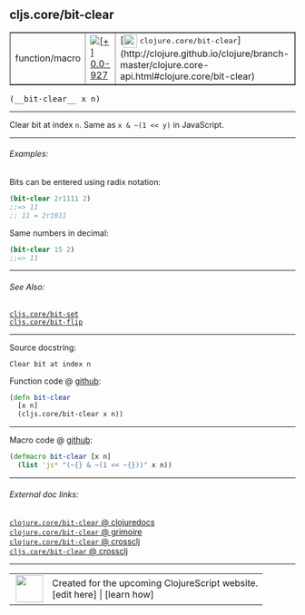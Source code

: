 ## cljs.core/bit-clear



 <table border="1">
<tr>
<td>function/macro</td>
<td><a href="https://github.com/cljsinfo/cljs-api-docs/tree/0.0-927"><img valign="middle" alt="[+] 0.0-927" title="Added in 0.0-927" src="https://img.shields.io/badge/+-0.0--927-lightgrey.svg"></a> </td>
<td>
[<img height="24px" valign="middle" src="http://i.imgur.com/1GjPKvB.png"> <samp>clojure.core/bit-clear</samp>](http://clojure.github.io/clojure/branch-master/clojure.core-api.html#clojure.core/bit-clear)
</td>
</tr>
</table>


 <samp>
(__bit-clear__ x n)<br>
</samp>

---

Clear bit at index `n`.  Same as `x & ~(1 << y)` in JavaScript.



---

###### Examples:

Bits can be entered using radix notation:

```clj
(bit-clear 2r1111 2)
;;=> 11
;; 11 = 2r1011
```

Same numbers in decimal:

```clj
(bit-clear 15 2)
;;=> 11
```



---

###### See Also:

[`cljs.core/bit-set`](../cljs.core/bit-set.md)<br>
[`cljs.core/bit-flip`](../cljs.core/bit-flip.md)<br>

---


Source docstring:

```
Clear bit at index n
```


Function code @ [github](https://github.com/clojure/clojurescript/blob/r1798/src/cljs/cljs/core.cljs#L1582-L1585):

```clj
(defn bit-clear
  [x n]
  (cljs.core/bit-clear x n))
```

<!--
Repo - tag - source tree - lines:

 <pre>
clojurescript @ r1798
└── src
    └── cljs
        └── cljs
            └── <ins>[core.cljs:1582-1585](https://github.com/clojure/clojurescript/blob/r1798/src/cljs/cljs/core.cljs#L1582-L1585)</ins>
</pre>

-->

---

Macro code @ [github](https://github.com/clojure/clojurescript/blob/r1798/src/clj/cljs/core.clj#L424-L425):

```clj
(defmacro bit-clear [x n]
  (list 'js* "(~{} & ~(1 << ~{}))" x n))
```

<!--
Repo - tag - source tree - lines:

 <pre>
clojurescript @ r1798
└── src
    └── clj
        └── cljs
            └── <ins>[core.clj:424-425](https://github.com/clojure/clojurescript/blob/r1798/src/clj/cljs/core.clj#L424-L425)</ins>
</pre>
-->

---


###### External doc links:

[`clojure.core/bit-clear` @ clojuredocs](http://clojuredocs.org/clojure.core/bit-clear)<br>
[`clojure.core/bit-clear` @ grimoire](http://conj.io/store/v1/org.clojure/clojure/1.7.0-beta3/clj/clojure.core/bit-clear/)<br>
[`clojure.core/bit-clear` @ crossclj](http://crossclj.info/fun/clojure.core/bit-clear.html)<br>
[`cljs.core/bit-clear` @ crossclj](http://crossclj.info/fun/cljs.core.cljs/bit-clear.html)<br>

---

 <table>
<tr><td>
<img valign="middle" align="right" width="48px" src="http://i.imgur.com/Hi20huC.png">
</td><td>
Created for the upcoming ClojureScript website.<br>
[edit here] | [learn how]
</td></tr></table>

[edit here]:https://github.com/cljsinfo/cljs-api-docs/blob/master/cljsdoc/cljs.core/bit-clear.cljsdoc
[learn how]:https://github.com/cljsinfo/cljs-api-docs/wiki/cljsdoc-files

<!--

This information was too distracting to show to readers, but I'll leave it
commented here since it is helpful to:

- pretty-print the data used to generate this document
- and show how to retrieve that data



The API data for this symbol:

```clj
{:description "Clear bit at index `n`.  Same as `x & ~(1 << y)` in JavaScript.",
 :ns "cljs.core",
 :name "bit-clear",
 :signature ["[x n]"],
 :history [["+" "0.0-927"]],
 :type "function/macro",
 :related ["cljs.core/bit-set" "cljs.core/bit-flip"],
 :full-name-encode "cljs.core/bit-clear",
 :source {:code "(defn bit-clear\n  [x n]\n  (cljs.core/bit-clear x n))",
          :title "Function code",
          :repo "clojurescript",
          :tag "r1798",
          :filename "src/cljs/cljs/core.cljs",
          :lines [1582 1585]},
 :extra-sources [{:code "(defmacro bit-clear [x n]\n  (list 'js* \"(~{} & ~(1 << ~{}))\" x n))",
                  :title "Macro code",
                  :repo "clojurescript",
                  :tag "r1798",
                  :filename "src/clj/cljs/core.clj",
                  :lines [424 425]}],
 :examples [{:id "0f6748",
             :content "Bits can be entered using radix notation:\n\n```clj\n(bit-clear 2r1111 2)\n;;=> 11\n;; 11 = 2r1011\n```\n\nSame numbers in decimal:\n\n```clj\n(bit-clear 15 2)\n;;=> 11\n```"}],
 :full-name "cljs.core/bit-clear",
 :clj-symbol "clojure.core/bit-clear",
 :docstring "Clear bit at index n"}

```

Retrieve the API data for this symbol:

```clj
;; from Clojure REPL
(require '[clojure.edn :as edn])
(-> (slurp "https://raw.githubusercontent.com/cljsinfo/cljs-api-docs/catalog/cljs-api.edn")
    (edn/read-string)
    (get-in [:symbols "cljs.core/bit-clear"]))
```

-->
